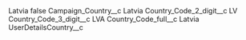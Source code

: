 <?xml version="1.0" encoding="UTF-8"?>
<CustomMetadata xmlns="http://soap.sforce.com/2006/04/metadata" xmlns:xsi="http://www.w3.org/2001/XMLSchema-instance" xmlns:xsd="http://www.w3.org/2001/XMLSchema">
    <label>Latvia</label>
    <protected>false</protected>
    <values>
        <field>Campaign_Country__c</field>
        <value xsi:type="xsd:string">Latvia</value>
    </values>
    <values>
        <field>Country_Code_2_digit__c</field>
        <value xsi:type="xsd:string">LV</value>
    </values>
    <values>
        <field>Country_Code_3_digit__c</field>
        <value xsi:type="xsd:string">LVA</value>
    </values>
    <values>
        <field>Country_Code_full__c</field>
        <value xsi:type="xsd:string">Latvia</value>
    </values>
    <values>
        <field>UserDetailsCountry__c</field>
        <value xsi:nil="true"/>
    </values>
</CustomMetadata>
